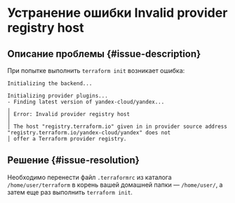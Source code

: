 # Устранение ошибки Invalid provider registry host


## Описание проблемы {#issue-description}

При попытке выполнить `terraform init` возникает ошибка:
```
Initializing the backend...

Initializing provider plugins...
- Finding latest version of yandex-cloud/yandex...
╷
│ Error: Invalid provider registry host
│ 
│ The host "registry.terraform.io" given in in provider source address "registry.terraform.io/yandex-cloud/yandex" does not
│ offer a Terraform provider registry.
```

## Решение {#issue-resolution}

Необходимо перенести файл `.terraformrc` из каталога `/home/user/terraform` в корень вашей домашней папки — `/home/user/`, а затем еще раз выполнить `terraform init`.
